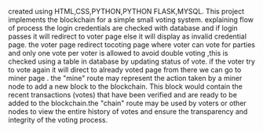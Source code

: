 created using HTML,CSS,PYTHON,PYTHON FLASK,MYSQL. This project implements the blockchain for a simple small voting system. explaining flow of process the login credentials are checked with database and if login passes it will redirect to voter page else it will display as invalid credential page. the voter page redirect tocoting page where voter can vote for parties and only one vote per voter is allowed to avoid double voting ,this is checked using a table in database by updating status of vote. if the voter try to vote again it will direct to already voted page from there we can go to miner page . the "mine" route may represent the action taken by a miner node to add a new block to the blockchain. This block would contain the recent transactions (votes) that have been verified and are ready to be added to the blockchain.the "chain" route may be used by voters or other nodes to view the entire history of votes and ensure the transparency and integrity of the voting process.
